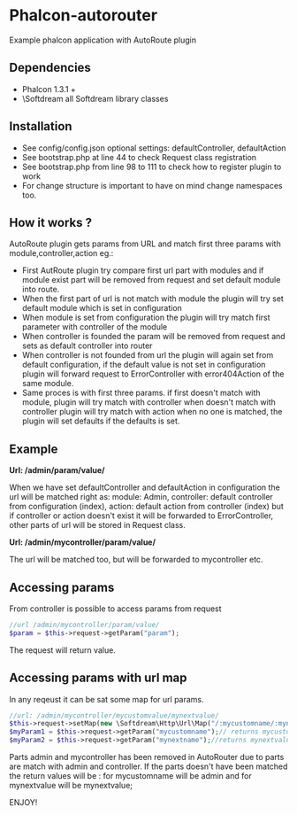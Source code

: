 Phalcon-autorouter
==================

Example phalcon application with AutoRoute plugin

Dependencies
-------------------
* Phalcon 1.3.1 +
* \Softdream all Softdream library classes
 

Installation
-------------------
* See config/config.json optional settings: defaultController, defaultAction
* See bootstrap.php at line 44 to check Request class registration
* See bootstrap.php from line 98 to 111 to check how to register plugin to work
* For change structure is important to have on mind change namespaces too.


How it works ?
-------------------

AutoRoute plugin gets params from URL and match first three params with module,controller,action eg.:
* First AutRoute plugin try compare first url part with modules and if module exist part will be removed from request and set default module into route.
* When the first part of url is not match with module the plugin will try set default module which is set in configuration
* When module is set from configuration the plugin will try match first parameter with controller of the module
* When controller is founded the param will be removed from request and sets as default controller into router
* When controller is not founded from url the plugin will again set from default configuration, if the default value is not set in configuration plugin will forward request to ErrorController with error404Action of the same module.
* Same proces is with first three params. if first doesn't match with module, plugin will try match with controller when doesn't match with controller plugin will try match with action when no one is matched, the plugin will set defaults if the defaults is set.

Example
-------------------
**Url: /admin/param/value/**

When we have set defaultController and defaultAction in configuration the url will be matched right as: module: Admin, controller: default controller from configuration (index), action: default action from controller (index) but if controller or action doesn't exist it will be forwarded to ErrorController, other parts of url will be stored in Request class.

**Url: /admin/mycontroller/param/value/**

The url will be matched too, but will be forwarded to mycontroller
etc.

Accessing params
---------------------
From controller is possible to access params from request

```PHP
//url /admin/mycontroller/param/value/
$param = $this->request->getParam("param");
```
The request will return value.

Accessing params with url map
----------------------------
In any reqeust it can be sat some map for url params.

```PHP
//url: /admin/mycontroller/mycustomvalue/mynextvalue/
$this->request->setMap(new \Softdream\Http\Url\Map("/:mycustomname/:mynextname");
$myParam1 = $this->request->getParam("mycustomname");// returns mycustomvalue
$myParam2 = $this->request->getParam("mynextname");//returns mynextvalue
```

Parts admin and mycontroller has been removed in AutoRouter due to parts are match with admin and controller. If the parts doesn't have been matched the return values will be : for mycustomname will be admin and for mynextvalue will be mynextvalue;

ENJOY!



